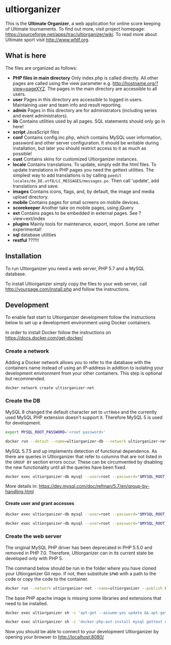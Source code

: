 # ultiorganizer

This is the **Ultimate Organizer**, a web application for online score keeping of Ultimate tournaments. To find out more, visit project homepage: <https://sourceforge.net/apps/trac/ultiorganizer/wiki>. To read more about Ultimate sport visit <http://www.wfdf.org>.

## What is here

The files are organized as follows:

* **PHP files in main directory** Only index.php is called directly. All other pages are called using the view parameter e.g. <http://hostname.org/?view=pageXYZ>. The pages in the main directory are accessible to all users.
* **user** Pages in this directory are accessible to logged in users. Maintaining user and team info and result reporting.
* **admin** Pages in this directory are for administrators (including series and event administrators).
* **lib** Contains utilities used by all pages. SQL statements should only go in here!
* **script** JavaScript files
* **conf** Contains config.inc.php, which contains MySQL user information, password and other server configuration. It should be writable during installation, but later you should restrict access to it as much as possible!
* **cust** Contains skins for customized Ultiorganizer instances.
* **locale** Contains translations. To update, simply edit the html files. To update translations in PHP pages you need the gettext utilities. The simplest way to add translations is by calling `poedit locales/de_DE.utf8/LC_MESSAGES/messages.po`. Then call 'update', add translations and save.
* **images** Contains icons, flags, and, by default, the image and media upload directory.
* **mobile** Contains pages for small screens on mobile devices.
* **scorekeeper** Another take on mobile pages, using jQuery
* **ext** Contains pages to be embedded in external pages. See ?view=ext/index
* **plugins** Mainly tools for maintenance, export, import. Some are rather experimental!
* **sql** database utilities
* **restful** ???!!!

## Installation

To run Ultiorganizer you need a web server, PHP 5.7 and a MySQL database.

To install Ultiorganizer simply copy the files to your web server, call <http://yourpage.com/install.php> and follow the instructions.

## Development

To enable fast start to Ultiorganizer development follow the instructions below to set up a development environment using Docker containers.

In order to install Docker follow the instructions on <https://docs.docker.com/get-docker/>

### Create a network

Adding a Docker network allows you to refer to the database with the containers name instead of using an IP-address in addition to isolating your development environment from your other containers. This step is optional but recommended.

```sh
docker network create ultiorganizer-net
```

### Create the DB

MySQL 8 changed the default character set to `utf8mb4` and the currently used MySQL PHP extension doesn't support it. Therefore MySQL 5 is used for development.

```sh
export MYSQL_ROOT_PASSWORD='<root password>'
```

```sh
docker run --detach --name=ultiorganizer-db --network ultiorganizer-net --env "MYSQL_ROOT_PASSWORD=$MYSQL_ROOT_PASSWORD" mysql:5.7
```

MySQL 5.7.5 and up implements detection of functional dependence. As there are queries in Ultiorganizer that refer to columns that are not listed in the `GROUP BY` section errors occur. These can be circumvented by disabling the new functionality until all the queries have been fixed.

```sh
docker exec ultiorganizer-db mysql --user=root --password="$MYSQL_ROOT_PASSWORD" --execute="CREATE DATABASE ultiorganizer;SET GLOBAL sql_mode=(SELECT REPLACE(@@sql_mode,'ONLY_FULL_GROUP_BY',''));"
```

More details in: <https://dev.mysql.com/doc/refman/5.7/en/group-by-handling.html>

#### Create user and grant accesses

```sh
docker exec ultiorganizer-db mysql --user=root --password="$MYSQL_ROOT_PASSWORD" --execute="CREATE USER ultiorganizer IDENTIFIED BY 'ultiorganizer'"
```

```sh
docker exec ultiorganizer-db mysql --user=root --password="$MYSQL_ROOT_PASSWORD" --execute="GRANT ALL PRIVILEGES ON ultiorganizer.* TO ultiorganizer"
```

### Create the web server

The original MySQL PHP driver has been deprecated in PHP 5.5.0 and removed in PHP 7.0. Therefore, Ultiorganizer can in its current state be developed only with PHP 5.

The command below should be run in the folder where you have cloned your Ultiorganizer Git repo. If not, then substitute `$PWD` with a path to the code or copy the code to the container.

```sh
docker run --network ultiorganizer-net --name=ultiorganizer --publish 8080:80 --volume "$PWD":/var/www/html --detach php:5-apache
```

The base PHP apache image is missing some libraries and extensions that need to be installed.

```sh
docker exec ultiorganizer sh -c 'apt-get --assume-yes update && apt-get --assume-yes install zlib1g-dev libpng-dev'
```

```sh
docker exec ultiorganizer sh -c 'docker-php-ext-install mysql gettext gd mbstring && apachectl restart'
```

Now you should be able to connect to your development Ultiorganizer by opening your browser to <http://localhost:8080/>
